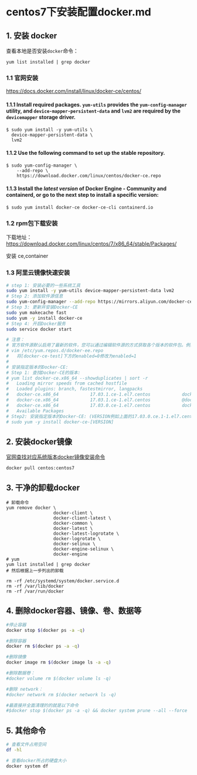 # centos7下安装配置docker.md

## 1.  安装 docker

查看本地是否安装`docker`命令：

```shell
yum list installed | grep docker
```

### 1.1 官网安装
https://docs.docker.com/install/linux/docker-ce/centos/

#### 1.1.1 Install required packages. `yum-utils` provides the `yum-config-manager` utility, and `device-mapper-persistent-data` and `lvm2` are required by the `devicemapper` storage driver.

```
$ sudo yum install -y yum-utils \
  device-mapper-persistent-data \
  lvm2
```

#### 1.1.2 Use the following command to set up the **stable** repository.

```
$ sudo yum-config-manager \
    --add-repo \
    https://download.docker.com/linux/centos/docker-ce.repo
```

#### 1.1.3 Install the *latest version* of Docker Engine - Community and containerd, or go to the next step to install a specific version:

```
$ sudo yum install docker-ce docker-ce-cli containerd.io
```



### 1.2   rpm包下载安装

下载地址：https://download.docker.com/linux/centos/7/x86_64/stable/Packages/

安装 ce,container

### 1.3 阿里云镜像快速安装

```bash
# step 1: 安装必要的一些系统工具
sudo yum install -y yum-utils device-mapper-persistent-data lvm2
# Step 2: 添加软件源信息
sudo yum-config-manager --add-repo https://mirrors.aliyun.com/docker-ce/linux/centos/docker-ce.repo
# Step 3: 更新并安装Docker-CE
sudo yum makecache fast
sudo yum -y install docker-ce
# Step 4: 开启Docker服务
sudo service docker start

# 注意：
# 官方软件源默认启用了最新的软件，您可以通过编辑软件源的方式获取各个版本的软件包。例如官方并没有将测试版本的软件源置为可用，您可以通过以下方式开启。同理可以开启各种测试版本等。
# vim /etc/yum.repos.d/docker-ee.repo
#   将[docker-ce-test]下方的enabled=0修改为enabled=1
#
# 安装指定版本的Docker-CE:
# Step 1: 查找Docker-CE的版本:
# yum list docker-ce.x86_64 --showduplicates | sort -r
#   Loading mirror speeds from cached hostfile
#   Loaded plugins: branch, fastestmirror, langpacks
#   docker-ce.x86_64            17.03.1.ce-1.el7.centos            docker-ce-stable
#   docker-ce.x86_64            17.03.1.ce-1.el7.centos            @docker-ce-stable
#   docker-ce.x86_64            17.03.0.ce-1.el7.centos            docker-ce-stable
#   Available Packages
# Step2: 安装指定版本的Docker-CE: (VERSION例如上面的17.03.0.ce.1-1.el7.centos)
# sudo yum -y install docker-ce-[VERSION]
```



## 2. 安装docker镜像

[官网查找对应系统版本docker镜像安装命令](https://hub.docker.com/_/centos?tab=tags&page=1>)

```shell
docker pull centos:centos7
```



## 3. 干净的卸载docker

```shell
# 卸载命令
yum remove docker \
                  docker-client \
                  docker-client-latest \
                  docker-common \
                  docker-latest \
                  docker-latest-logrotate \
                  docker-logrotate \
                  docker-selinux \
                  docker-engine-selinux \
                  docker-engine
# yum
yum list installed | grep docker
# 然后根据上一步列出的卸载

rm -rf /etc/systemd/system/docker.service.d
rm -rf /var/lib/docker
rm -rf /var/run/docker
```



## 4. 删除docker容器、镜像、卷、数据等

```bash
#停止容器
docker stop $(docker ps -a -q)

#删除容器
docker rm $(docker ps -a -q)

#删除镜像
docker image rm $(docker image ls -a -q)

#删除数据卷：
#docker volume rm $(docker volume ls -q)

#删除 network：
#docker network rm $(docker network ls -q)

#最直接并全面清理的的就是以下命令
#$docker stop $(docker ps -a -q) && docker system prune --all --force
```



## 5.  其他命令

```bash
# 查看文件占用空间
df -hl

# 查看docker所占的硬盘大小
docker system df
```